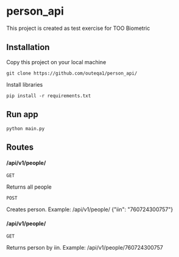 # person_api
This project is created as test exercise for ТОО Biometric

## Installation

Copy this project on your local machine 
```
git clone https://github.com/outeqa1/person_api/
```
Install libraries
```
pip install -r requirements.txt
```
## Run app
```
python main.py
```
## Routes
#### /api/v1/people/
```
GET 
```
Returns all people
```
POST 
```
Creates person.
Example: /api/v1/people/ {"iin": "760724300757"}

#### /api/v1/people/<iin>
```
GET
```
Returns person by iin.
Example: /api/v1/people/760724300757
